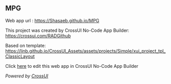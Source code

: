 ## MPG
Web app url : https://Shasaeb.github.io/MPG

This project was created by CrossUI No-Code App Builder: https://crossui.com/RADGithub

Based on template: https://linb.github.io/CrossUI_Assets/assets/projects/Simple/xui_project_tpl_ClassicLayout

Click [here](https://crossui.com/RADGithub/#!from=github&owner=Shasaeb&repo=MPG) to edit this web app in CrossUI No-Code App Builder

<i>Powered by [CrossUI](https://crossui.com)</i>
